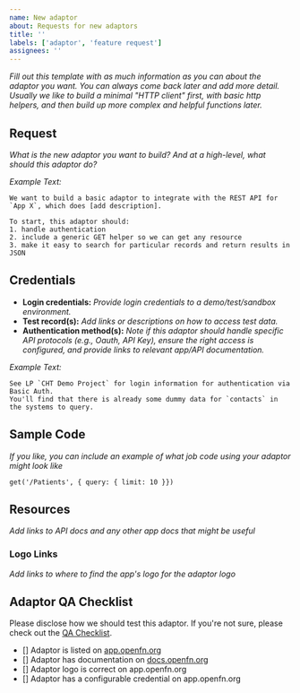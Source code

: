 ```yaml
---
name: New adaptor
about: Requests for new adaptors
title: ''
labels: ['adaptor', 'feature request']
assignees: ''
---
```


_Fill out this template with as much information as you can about the adaptor
you want. You can always come back later and add more detail. Usually we like to
build a minimal "HTTP client" first, with basic http helpers, and then build up
more complex and helpful functions later._

## Request

_What is the new adaptor you want to build? And at a high-level, what should
this adaptor do?_

_Example Text:_

```
We want to build a basic adaptor to integrate with the REST API for `App X`, which does [add description].

To start, this adaptor should:
1. handle authentication
2. include a generic GET helper so we can get any resource
3. make it easy to search for particular records and return results in JSON
```

## Credentials

- **Login credentials:** _Provide login credentials to a demo/test/sandbox
  environment._
- **Test record(s):** _Add links or descriptions on how to access test data._
- **Authentication method(s):** _Note if this adaptor should handle specific API
  protocols (e.g., Oauth, API Key), ensure the right access is configured, and
  provide links to relevant app/API documentation._

_Example Text:_

```
See LP `CHT Demo Project` for login information for authentication via Basic Auth.
You'll find that there is already some dummy data for `contacts` in the systems to query.
```

## Sample Code

_If you like, you can include an example of what job code using your adaptor
might look like_

```
get('/Patients', { query: { limit: 10 }})
```

## Resources

_Add links to API docs and any other app docs that might be useful_

### Logo Links

_Add links to where to find the app's logo for the adaptor logo_

## Adaptor QA Checklist

Please disclose how we should test this adaptor. If you're not sure, please
check out the
[QA Checklist](https://github.com/openfn/adaptors/blob/main/QA.md).

- [] Adaptor is listed on [app.openfn.org](https://app.openfn.org)
- [] Adaptor has documentation on [docs.openfn.org](https://docs.openfn.org)
- [] Adaptor logo is correct on app.openfn.org
- [] Adaptor has a configurable credential on app.openfn.org
